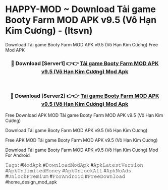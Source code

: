 # HAPPY-MOD ~ Download Tải game Booty Farm MOD APK v9.5 (Vô Hạn Kim Cương) - (ltsvn)
Download Tải game Booty Farm MOD APK v9.5 (Vô Hạn Kim Cương) Free Mod APK

<div align="center">
<h3>🔴 Download [Server1] 👉👉 <a href="https://apk-comot.site?title=Tải_game_Booty_Farm_MOD_APK_v9.5_(Vô_Hạn_Kim_Cương)">Tải game Booty Farm MOD APK v9.5 (Vô Hạn Kim Cương) Mod Apk</a></h3><br>

<h3>🔴 Download [Server2] 👉👉 <a href="https://apk-comot.site?title=Tải_game_Booty_Farm_MOD_APK_v9.5_(Vô_Hạn_Kim_Cương)">Tải game Booty Farm MOD APK v9.5 (Vô Hạn Kim Cương) Mod Apk</a></h3>
</div>


Free Download APK MOD Tải game Booty Farm MOD APK v9.5 (Vô Hạn Kim Cương)

Download Tải game Booty Farm MOD APK v9.5 (Vô Hạn Kim Cương) 

Free APK MOD Tải game Booty Farm MOD APK v9.5 (Vô Hạn Kim Cương) 

Download Tải game Booty Farm MOD APK v9.5 (Vô Hạn Kim Cương) Mod For Android

𝚃𝚊𝚐𝚜: #𝙼𝚘𝚍𝙰𝚙𝚔 #𝙳𝚘𝚠𝚗𝚕𝚘𝚊𝚍𝙼𝚘𝚍𝙰𝚙𝚔 #𝙰𝚙𝚔𝙻𝚊𝚝𝚎𝚜𝚝𝚅𝚎𝚛𝚜𝚒𝚘𝚗 #𝙰𝚙𝚔𝚄𝚗𝚕𝚒𝚖𝚒𝚝𝚎𝚍𝙼𝚘𝚗𝚎𝚢 #𝙰𝚙𝚔𝚄𝚗𝚕𝚘𝚌𝚔𝙰𝚕𝚕 #𝙰𝚙𝚔𝙽𝚘𝙰𝚍𝚜 #𝚄𝚗𝚕𝚘𝚌𝚔𝙿𝚛𝚎𝚖𝚒𝚞𝚖 #𝙵𝚘𝚛𝙰𝚗𝚍𝚛𝚘𝚒𝚍 #𝙵𝚛𝚎𝚎𝙳𝚘𝚠𝚗𝚕𝚘𝚊𝚍 #home_design_mod_apk